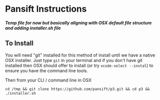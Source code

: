 # Pansift Instructions

##### Temp file for now but basically aligning with OSX default file structure and adding installer.sh file

## To Install

You will need "git" installed for this method of install until we have a native OSX installer. Just type `git` in your terminal and if you don't have git installed then OSX should offer to install (or try `xcode-select --instal`) to ensure you have the command line tools.

Then from your CLI / command line in OSX

`cd /tmp && git clone https://github.com/pansift/p3.git && cd p3 && ./installer.sh`
